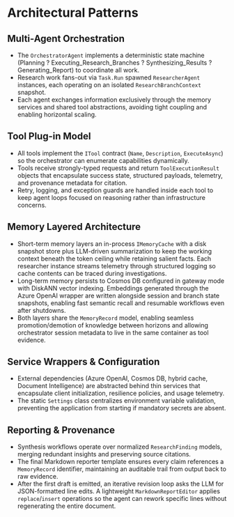 # Architectural Patterns

## Multi-Agent Orchestration
- The `OrchestratorAgent` implements a deterministic state machine (Planning ? Executing_Research_Branches ? Synthesizing_Results ? Generating_Report) to coordinate all work.
- Research work fans-out via `Task.Run` spawned `ResearcherAgent` instances, each operating on an isolated `ResearchBranchContext` snapshot.
- Each agent exchanges information exclusively through the memory services and shared tool abstractions, avoiding tight coupling and enabling horizontal scaling.

## Tool Plug-in Model
- All tools implement the `ITool` contract (`Name`, `Description`, `ExecuteAsync`) so the orchestrator can enumerate capabilities dynamically.
- Tools receive strongly-typed requests and return `ToolExecutionResult` objects that encapsulate success state, structured payloads, telemetry, and provenance metadata for citation.
- Retry, logging, and exception guards are handled inside each tool to keep agent loops focused on reasoning rather than infrastructure concerns.

## Memory Layered Architecture
- Short-term memory layers an in-process `IMemoryCache` with a disk snapshot store plus LLM-driven summarization to keep the working context beneath the token ceiling while retaining salient facts. Each researcher instance streams telemetry through structured logging so cache contents can be traced during investigations.
- Long-term memory persists to Cosmos DB configured in gateway mode with DiskANN vector indexing. Embeddings generated through the Azure OpenAI wrapper are written alongside session and branch state snapshots, enabling fast semantic recall and resumable workflows even after shutdowns.
- Both layers share the `MemoryRecord` model, enabling seamless promotion/demotion of knowledge between horizons and allowing orchestrator session metadata to live in the same container as tool evidence.

## Service Wrappers & Configuration
- External dependencies (Azure OpenAI, Cosmos DB, hybrid cache, Document Intelligence) are abstracted behind thin services that encapsulate client initialization, resilience policies, and usage telemetry.
- The static `Settings` class centralizes environment variable validation, preventing the application from starting if mandatory secrets are absent.

## Reporting & Provenance
- Synthesis workflows operate over normalized `ResearchFinding` models, merging redundant insights and preserving source citations.
- The final Markdown reporter template ensures every claim references a `MemoryRecord` identifier, maintaining an auditable trail from output back to raw evidence.
- After the first draft is emitted, an iterative revision loop asks the LLM for JSON-formatted line edits. A lightweight `MarkdownReportEditor` applies `replace`/`insert` operations so the agent can rework specific lines without regenerating the entire document.


